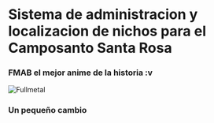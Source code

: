 # Sistema de administracion y localizacion de nichos para el Camposanto Santa Rosa

### FMAB el mejor anime de la historia :v
![Fullmetal](https://i.blogs.es/80e5d0/maxresdefault/1366_2000.jpg)

### Un pequeño cambio